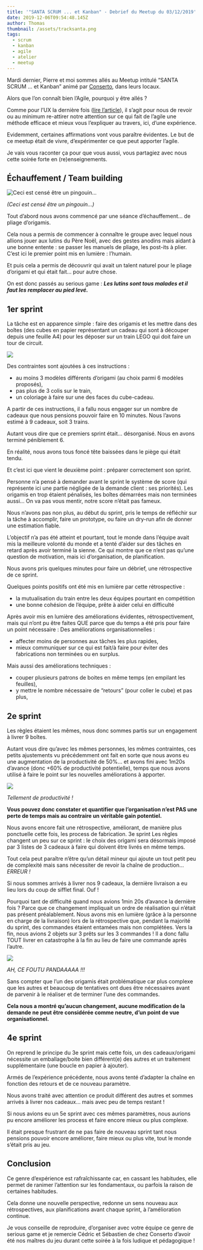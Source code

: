 ```yaml
---
title: '"SANTA SCRUM ... et Kanban" - Debrief du Meetup du 03/12/2019'
date: 2019-12-06T09:54:48.145Z
author: Thomas
thumbnail: /assets/tracksanta.png
tags:
  - scrum
  - kanban
  - agile
  - atelier
  - meetup
---
```

Mardi dernier, Pierre et moi sommes allés au Meetup intitulé “SANTA SCRUM ... et Kanban” animé par [Conserto](https://conserto.pro/), dans leurs locaux.

Alors que l’on connaît bien l’Agile, pourquoi y être allés ? 

Comme pour l’UX la dernière fois ([lire l’article](https://www.commit42.com/blog/l-importance-de-l-ui-ux-pour-developper-rapidement-son-business-debrief-du-meetup-du-21-11-19/)), il s’agit pour nous de revoir ou au minimum re-attirer notre attention sur ce qui fait de l’agile une méthode efficace et mieux vous l’expliquer au travers, ici, d’une expérience.

Evidemment, certaines affirmations vont vous paraître évidentes. Le but de ce meetup était de vivre, d’expérimenter ce que peut apporter l’agile.

Je vais vous raconter ça pour que vous aussi, vous partagiez avec nous cette soirée forte en (re)enseignements. 

## 

## Échauffement / Team building

![Ceci est censé être un pingouin…](/assets/origamipingouin.png "(Ceci est censé être un pingouin…)")

_(Ceci est censé être un pingouin…)_

Tout d’abord nous avons commencé par une séance d’échauffement… de pliage d’origamis.

Cela nous a permis de commencer à connaître le groupe avec lequel nous allions jouer aux lutins du Père Noël, avec des gestes anodins mais aidant à une bonne entente : se passer les manuels de pliage, les post-its à plier. 
C’est ici le premier point mis en lumière : l’humain.

Et puis cela a permis de découvrir qui avait un talent naturel pour le pliage d’origami et qui était fait… pour autre chose.

On est donc passés au serious game : _**Les lutins sont tous malades et il faut les remplacer au pied levé.**_ 

## 1er sprint

La tâche est en apparence simple : faire des origamis et les mettre dans des boîtes (des cubes en papier représentant un cadeau qui sont à découper depuis une feuille A4) pour les déposer sur un train LEGO qui doit faire un tour de circuit.

![](/assets/tracksanta.png)

Des contraintes sont ajoutées à ces instructions : 

* au moins 3 modèles différents d’origami (au choix parmi 6 modèles proposés), 
* pas plus de 3 colis sur le train, 
* un coloriage à faire sur une des faces du cube-cadeau.

A partir de ces instructions, il a fallu nous engager sur un nombre de cadeaux que nous pensions pouvoir faire en 10 minutes. Nous l’avons estimé à 9 cadeaux, soit 3 trains.

Autant vous dire que ce premiers sprint était… désorganisé. Nous en avons terminé péniblement 6.

En réalité, nous avons tous foncé tête baissées dans le piège qui était tendu.

Et c’est ici que vient le deuxième point : préparer correctement son sprint.

Personne n’a pensé à demander avant le sprint le système de score (qui représente ici une partie négligée de la demande client : ses priorités). Les origamis en trop étaient pénalisés, les boîtes démarrées mais non terminées aussi... On va pas vous mentir, notre score n’était pas fameux. 

Nous n’avons pas non plus, au début du sprint, pris le temps de réfléchir sur la tâche à accomplir, faire un prototype, ou faire un dry-run afin de donner une estimation fiable.

L’objectif n’a pas été atteint et pourtant, tout le monde dans l’équipe avait mis la meilleure volonté du monde et a tenté d’aider sur des tâches en retard après avoir terminé la sienne.
Ce qui montre que ce n’est pas qu’une question de motivation, mais ici d’organisation, de planification.

Nous avons pris quelques minutes pour faire un débrief, une rétrospective de ce sprint. 

Quelques points positifs ont été mis en lumière par cette rétrospective :

* la mutualisation du train entre les deux équipes pourtant en compétition
* une bonne cohésion de l’équipe, prête à aider celui en difficulté

Après avoir mis en lumière des améliorations évidentes, rétrospectivement, mais qui n’ont pu être faites QUE parce que du temps a été pris pour faire un point nécessaire : 
Des améliorations organisationnelles :

* affecter moins de personnes aux tâches les plus rapides, 
* mieux communiquer sur ce qui est fait/à faire pour éviter des fabrications non terminées ou en surplus.

Mais aussi des améliorations techniques :

* couper plusieurs patrons de boites en même temps (en empilant les feuilles), 
* y mettre le nombre nécessaire de “retours” (pour coller le cube) et pas plus, 

## 2e sprint

Les règles étaient les mêmes, nous donc sommes partis sur un engagement à livrer 9 boîtes.

Autant vous dire qu’avec les mêmes personnes, les mêmes contraintes, ces petits ajustements vu précédemment ont fait en sorte que nous avons eu une augmentation de la productivité de 50%... et avons fini avec 1m20s d’avance (donc +60% de productivité potentielle), temps que nous avons utilisé à faire le point sur les nouvelles améliorations à apporter.

![](/assets/santaproductivity.png)

_Tellement de productivité !_

**Vous pouvez donc constater et quantifier que l’organisation n’est PAS une perte de temps mais au contraire un véritable gain potentiel.**

Nous avons encore fait une rétrospective, améliorant, de manière plus ponctuelle cette fois, les process de fabrication.
3e sprint
Les règles changent un peu sur ce sprint : le choix des origami sera désormais imposé par 3 listes de 3 cadeaux à faire qui doivent être livrés en même temps.

Tout cela peut paraître n’être qu’un détail mineur qui ajoute un tout petit peu de complexité mais sans nécessiter de revoir la chaîne de production… _ERREUR !_

Si nous sommes arrivés à livrer nos 9 cadeaux, la dernière livraison a eu lieu lors du coup de sifflet final. Ouf !

Pourquoi tant de difficulté quand nous avions 1min 20s d’avance la dernière fois ? 
Parce que ce changement impliquait un ordre de réalisation qui n’était pas présent préalablement. 
Nous avons mis en lumière (grâce à la personne en charge de la livraison) lors de la rétrospective que, pendant la majorité du sprint, des commandes étaient entamées mais non complétées. Vers la fin, nous avions 2 objets sur 3 prêts sur les 3 commandes !
Il a donc fallu TOUT livrer en catastrophe à la fin au lieu de faire une commande après l’autre.

![](/assets/origamimodels.png)

_AH, CE FOUTU PANDAAAAA !!!_

Sans compter que l’un des origamis était problématique car plus complexe que les autres et beaucoup de tentatives ont dues être nécessaires avant de parvenir à le réaliser et de terminer l’une des commandes.

**Cela nous a montré qu’aucun changement, aucune modification de la demande ne peut être considérée comme neutre, d’un point de vue organisationnel.**

## 4e sprint

On reprend le principe du 3e sprint mais cette fois, un des cadeaux/origami nécessite un emballage/boite bien différent(e) des autres et un traitement supplémentaire (une boucle en papier à ajouter).

Armés de l’expérience précédente, nous avons tenté d’adapter la chaîne en fonction des retours et de ce nouveau paramètre.

Nous avons traité avec attention ce produit différent des autres et sommes arrivés à livrer nos cadeaux… mais avec peu de temps restant !

Si nous avions eu un 5e sprint avec ces mêmes paramètres, nous aurions pu encore améliorer les process et faire encore mieux ou plus complexe.

Il était presque frustrant de ne pas faire de nouveau sprint tant nous pensions pouvoir encore améliorer, faire mieux ou plus vite, tout le monde s’était pris au jeu.

## Conclusion

Ce genre d’expérience est rafraîchissante car, en cassant les habitudes, elle permet de ranimer l’attention sur les fondamentaux, ou parfois la raison de certaines habitudes.

Cela donne une nouvelle perspective, redonne un sens nouveau aux rétrospectives, aux planifications avant chaque sprint, à l’amélioration continue.

Je vous conseille de reproduire, d’organiser avec votre équipe ce genre de serious game et je remercie Cédric et Sébastien de chez Conserto d’avoir été nos maîtres du jeu durant cette soirée à la fois ludique et pédagogique !
